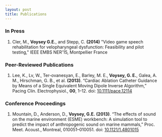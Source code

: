 ```yaml
---
layout: post
title: Publications
---
```

### In Press
1.  Cler, M., **Voysey G.E.**, and Stepp, C. **(2014)** "Video game speech rehabilitation for velopharyngeal dysfunction: Feasibility and pilot testing," IEEE EMBS NER'15, Montpellier France

### Peer-Reviewed Publications
1.  Lee, K., Lv, W., Ter-ovanesyan, E., Barley, M. E., **Voysey, G. E.**, Galea, A. M., Hirschman, G. B., et al. **(2013)**. “Cardiac Ablation Catheter Guidance by Means of a Single Equivalent Moving Dipole Inverse Algorithm,” Pacing Clin. Electrophysiol., **00**, 1–12. doi: [10.1111/pace.12114](http://dx.doi.org/10.1111/pace.12114)

### Conference Proceedings

1.  Mountain, D., Anderson, D., **Voysey, G.E.** **(2013)**. “The effects of sound on the marine environment (ESME) workbench: A simulation tool to predict the impact of anthropogenic sound on marine mammals,” Proc. Meet. Acoust., Montreal, 010051–010051. doi: [10.1121/1.4801015](http://dx.doi.org/10.1121/1.4801015)
